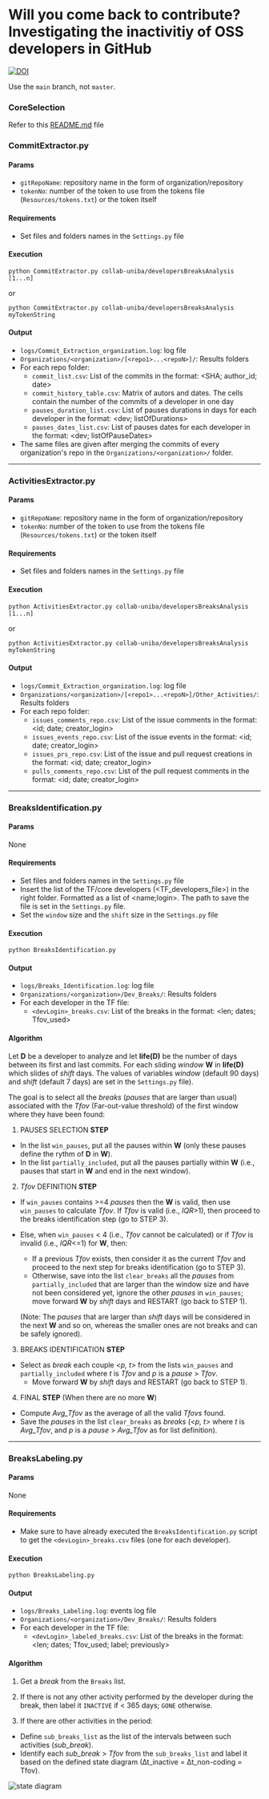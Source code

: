 # Will you come back to contribute? Investigating the inactivitiy of OSS developers in GitHub
[![DOI](https://zenodo.org/badge/183011533.svg)](https://zenodo.org/badge/latestdoi/183011533)

Use the `main` branch, not `master`.

### CoreSelection

Refer to this [README.md](CoreSelection/README.md) file 

### CommitExtractor.py

#### Params

- `gitRepoName`: repository name in the form of organization/repository
- `tokenNo`: number of the token to use from the tokens file (`Resources/tokens.txt`) or the token itself

#### Requirements

- Set files and folders names in the `Settings.py` file

#### Execution

`python CommitExtractor.py collab-uniba/developersBreaksAnalysis [1...n]`

or

`python CommitExtractor.py collab-uniba/developersBreaksAnalysis myTokenString`

#### Output

- `logs/Commit_Extraction_organization.log`: log file
- `Organizations/<organization>/[<repo1>...<repoN>]/`: Results folders
- For each repo folder: 
  - `commit_list.csv`: List of the commits in the format: <SHA; author_id; date>
  - `commit_history_table.csv`: Matrix of autors and dates. The cells contain the number of the commits of a developer in one day
  - `pauses_duration_list.csv`: List of pauses durations in days for each developer in the format: <dev; listOfDurations>
  - `pauses_dates_list.csv`: List of pauses dates for each developer in the format: <dev; listOfPauseDates>
- The same files are given after merging the commits of every organization's repo in the `Organizations/<organization>/` folder.

---

### ActivitiesExtractor.py

#### Params

- `gitRepoName`: repository name in the form of organization/repository
- `tokenNo`: number of the token to use from the tokens file (`Resources/tokens.txt`) or the token itself

#### Requirements

- Set files and folders names in the `Settings.py` file

#### Execution

`python ActivitiesExtractor.py collab-uniba/developersBreaksAnalysis [1...n]`

or

`python ActivitiesExtractor.py collab-uniba/developersBreaksAnalysis myTokenString`

#### Output

- `logs/Commit_Extraction_organization.log`: log file
- `Organizations/<organization>/[<repo1>...<repoN>]/Other_Activities/`: Results folders
- For each repo folder:
  - `issues_comments_repo.csv`: List of the issue comments in the format: <id; date; creator_login>
  - `issues_events_repo.csv`: List of the issue events in the format: <id; date; creator_login>
  - `issues_prs_repo.csv`: List of the issue and pull request creations in the format: <id; date; creator_login>
  - `pulls_comments_repo.csv`: List of the pull request comments in the format: <id; date; creator_login>

---

### BreaksIdentification.py

#### Params

None

#### Requirements

- Set files and folders names in the `Settings.py` file
- Insert the list of the TF/core developers (<TF_developers_file>) in the right folder. Formatted as a list of <name;login>. The path to save the file is set in the `Settings.py` file.
- Set the `window` size and the `shift` size in the `Settings.py` file

#### Execution

`python BreaksIdentification.py`

#### Output

- `logs/Breaks_Identification.log`: log file
- `Organizations/<organization>/Dev_Breaks/`: Results folders
- For each developer in the TF file:
  - `<devLogin>_breaks.csv`: List of the breaks in the format: <len; dates; Tfov_used>

#### Algorithm

Let **D** be a developer to analyze and let **life(D)** be the number of days between its first and last commits.
For each sliding *window* **W** in **life(D)** which slides of *shift* days. The values of variables *window* (default 90 days) and *shift* (default 7 days) are set in the `Settings.py` file).

The goal is to select all the *breaks* (*pauses* that are larger than usual) associated with the *Tfov* (Far-out-value threshold) of the first window where they have been found:

1. PAUSES SELECTION **STEP**

- In the list `win_pauses`, put all the pauses within **W** (only these pauses define the rythm of **D** in **W**).
- In the list `partially_included`, put all the pauses partially within **W** (i.e., pauses that start in **W** and end in the next window).

2. *Tfov* DEFINITION **STEP**

- If `win_pauses` contains >=4 *pauses* then the **W** is valid, then use `win_pauses` to calculate *Tfov*. If *Tfov* is valid (i.e., *IQR*>1), then proceed to the breaks identification step (go to STEP 3).
- Else, when `win_pauses` < 4 (i.e., *Tfov* cannot be calculated) or if *Tfov* is invalid (i.e., *IQR*<=1) for **W**, then:
  - If a previous *Tfov* exists, then consider it as the current *Tfov* and proceed to the next step for breaks identification (go to STEP 3).
  - Otherwise, save into the list `clear_breaks` all the *pauses* from `partially_included` that are larger than the window size and have not been considered yet, ignore the other *pauses* in `win_pauses`; move forward **W** by *shift* days and RESTART (go back to STEP 1).

  (Note: The *pauses* that are larger than *shift* days will be considered in the next **W** and so on, whereas the smaller ones are not breaks and can be safely ignored).

3. BREAKS IDENTIFICATION **STEP**

- Select as *break* each couple *<p, t>* from the lists `win_pauses` and `partially_included` where *t* is *Tfov* and *p* is a *pause* > *Tfov*.
  - Move forward **W** by *shift* days and RESTART (go back to STEP 1).

4. FINAL **STEP** (When there are no more **W**)

- Compute *Avg_Tfov* as the average of all the valid *Tfovs* found.
- Save the *pauses* in the list `clear_breaks` as *breaks* (*<p, t>* where *t* is *Avg_Tfov*, and *p* is a *pause* > *Avg_Tfov* as for list definition).

---

### BreaksLabeling.py

#### Params

None

#### Requirements

- Make sure to have already executed the `BreaksIdentification.py` script to get the `<devLogin>_breaks.csv` files (one for each developer).

#### Execution

`python BreaksLabeling.py`

#### Output

- `logs/Breaks_Labeling.log`: events log file
- `Organizations/<organization>/Dev_Breaks/`: Results folders
- For each developer in the TF file:
  - `<devLogin>_labeled_breaks.csv`: List of the breaks in the format: <len; dates; Tfov_used; label; previously>

#### Algorithm

1. Get a *break* from the `Breaks` list.

2. If there is not any other activity performed by the developer during the break, then label it `INACTIVE` if < 365 days; `GONE` otherwise.

3. If there are other activities in the period:

- Define `sub_breaks_list` as the list of the intervals between such activities (*sub_break*).
- Identify each *sub_break* > *Tfov* from the `sub_breaks_list` and label it based on the defined state diagram (∆t_inactive = ∆t_non-coding = Tfov).

![state diagram](https://dl.dropboxusercontent.com/s/4jluvxonjv1mz9d/New_state_diagram.png?dl=1)
